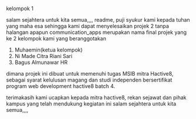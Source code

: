 kelompok 1

salam sejahtera untuk kita semua,,,,
readme, puji syukur kami kepada tuhan yang maha esa sehingga kami dapat menyelesaikan projek 2 tanpa halangan apapun
communication_apps merupakan nama final projek yang ke 2 kelompok kami yang beranggotakan
1. Muhaemin(ketua kelompok)
2. Ni Made Citra Riani Sari
3. Bagus Almunawar HR

dimana projek ini dibuat untuk memenuhi tugas MSIB mitra Hactive8, sebagai syarat kelulusan magang dan studi independen bersertifikat program web development hactive8 batch 4. 

terimakasih kami ucapkan kepada mitra hactive8, rekan sejawat dan pihak kampus yang telah mendukung kegiatan ini
salam sejahtera untuk kita semua,,,,

